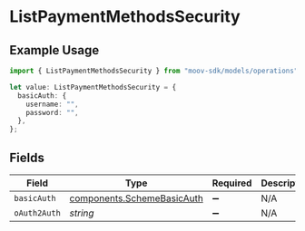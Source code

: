 # ListPaymentMethodsSecurity

## Example Usage

```typescript
import { ListPaymentMethodsSecurity } from "moov-sdk/models/operations";

let value: ListPaymentMethodsSecurity = {
  basicAuth: {
    username: "",
    password: "",
  },
};
```

## Fields

| Field                                                                    | Type                                                                     | Required                                                                 | Description                                                              |
| ------------------------------------------------------------------------ | ------------------------------------------------------------------------ | ------------------------------------------------------------------------ | ------------------------------------------------------------------------ |
| `basicAuth`                                                              | [components.SchemeBasicAuth](../../models/components/schemebasicauth.md) | :heavy_minus_sign:                                                       | N/A                                                                      |
| `oAuth2Auth`                                                             | *string*                                                                 | :heavy_minus_sign:                                                       | N/A                                                                      |